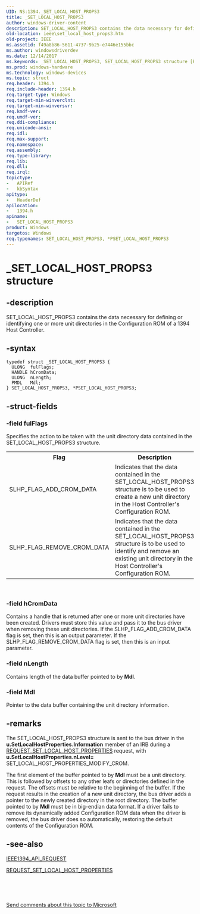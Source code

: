 ```yaml
---
UID: NS:1394._SET_LOCAL_HOST_PROPS3
title: _SET_LOCAL_HOST_PROPS3
author: windows-driver-content
description: SET_LOCAL_HOST_PROPS3 contains the data necessary for defining or identifying one or more unit directories in the Configuration ROM of a 1394 Host Controller.
old-location: ieee\set_local_host_props3.htm
old-project: IEEE
ms.assetid: f49a8b86-5611-4737-9b25-e7446e155bbc
ms.author: windowsdriverdev
ms.date: 12/14/2017
ms.keywords: _SET_LOCAL_HOST_PROPS3, SET_LOCAL_HOST_PROPS3 structure [Buses], SET_LOCAL_HOST_PROPS3, PSET_LOCAL_HOST_PROPS3 structure pointer [Buses], 1394stct_3e1725d2-1109-4762-b64e-05283146250a.xml, PSET_LOCAL_HOST_PROPS3, *PSET_LOCAL_HOST_PROPS3, 1394/PSET_LOCAL_HOST_PROPS3, 1394/SET_LOCAL_HOST_PROPS3, IEEE.set_local_host_props3
ms.prod: windows-hardware
ms.technology: windows-devices
ms.topic: struct
req.header: 1394.h
req.include-header: 1394.h
req.target-type: Windows
req.target-min-winverclnt: 
req.target-min-winversvr: 
req.kmdf-ver: 
req.umdf-ver: 
req.ddi-compliance: 
req.unicode-ansi: 
req.idl: 
req.max-support: 
req.namespace: 
req.assembly: 
req.type-library: 
req.lib: 
req.dll: 
req.irql: 
topictype: 
-	APIRef
-	kbSyntax
apitype: 
-	HeaderDef
apilocation: 
-	1394.h
apiname: 
-	SET_LOCAL_HOST_PROPS3
product: Windows
targetos: Windows
req.typenames: SET_LOCAL_HOST_PROPS3, *PSET_LOCAL_HOST_PROPS3
---
```


# _SET_LOCAL_HOST_PROPS3 structure


## -description


SET_LOCAL_HOST_PROPS3 contains the data necessary for defining or identifying one or more unit directories in the Configuration ROM of a 1394 Host Controller. 


## -syntax


````
typedef struct _SET_LOCAL_HOST_PROPS3 {
  ULONG  fulFlags;
  HANDLE hCromData;
  ULONG  nLength;
  PMDL   Mdl;
} SET_LOCAL_HOST_PROPS3, *PSET_LOCAL_HOST_PROPS3;
````


## -struct-fields




### -field fulFlags

Specifies the action to be taken with the unit directory data contained in the SET_LOCAL_HOST_PROPS3 structure.
<table>
<tr>
<th>Flag</th>
<th>Description</th>
</tr>
<tr>
<td>
SLHP_FLAG_ADD_CROM_DATA

</td>
<td>
Indicates that the data contained in the SET_LOCAL_HOST_PROPS3 structure is to be used to create a new unit directory in the Host Controller's Configuration ROM. 

</td>
</tr>
<tr>
<td>
SLHP_FLAG_REMOVE_CROM_DATA

</td>
<td>
Indicates that the data contained in the SET_LOCAL_HOST_PROPS3 structure is to be used to identify and remove an existing unit directory in the Host Controller's Configuration ROM.  

</td>
</tr>
</table> 


### -field hCromData

Contains a handle that is returned after one or more unit directories have been created. Drivers must store this value and pass it to the bus driver when removing these unit directories. If the SLHP_FLAG_ADD_CROM_DATA flag is set, then this is an output parameter. If the SLHP_FLAG_REMOVE_CROM_DATA flag is set, then this is an input parameter. 


### -field nLength

Contains length of the data buffer pointed to by <b>Mdl</b>.


### -field Mdl

Pointer to the data buffer containing the unit directory information.


## -remarks


The SET_LOCAL_HOST_PROPS3 structure is sent to the bus driver in the <b>u.SetLocalHostProperties.Information</b> member of an IRB during a <a href="https://msdn.microsoft.com/library/windows/hardware/ff537663">REQUEST_SET_LOCAL_HOST_PROPERTIES</a> request, with <b>u.SetLocalHostProperties.nLevel=</b> SET_LOCAL_HOST_PROPERTIES_MODIFY_CROM. 

The first element of the buffer pointed to by <b>Mdl</b> must be a unit directory. This is followed by offsets to any other leafs or directories defined in the request. The offsets must be relative to the beginning of the buffer. If the request results in the creation of a new unit directory, the bus driver adds a pointer to the newly created directory in the root directory. The buffer pointed to by <b>Mdl</b> must be in big-endian data format. If a driver fails to remove its dynamically added Configuration ROM data when the driver is removed, the bus driver does so automatically, restoring the default contents of the Configuration ROM. 



## -see-also

<a href="https://msdn.microsoft.com/library/windows/hardware/ff537204">IEEE1394_API_REQUEST</a>

<a href="https://msdn.microsoft.com/library/windows/hardware/ff537663">REQUEST_SET_LOCAL_HOST_PROPERTIES</a>

 

 

<a href="mailto:wsddocfb@microsoft.com?subject=Documentation%20feedback [IEEE\buses]:%20SET_LOCAL_HOST_PROPS3 structure%20 RELEASE:%20(12/14/2017)&amp;body=%0A%0APRIVACY STATEMENT%0A%0AWe use your feedback to improve the documentation. We don't use your email address for any other purpose, and we'll remove your email address from our system after the issue that you're reporting is fixed. While we're working to fix this issue, we might send you an email message to ask for more info. Later, we might also send you an email message to let you know that we've addressed your feedback.%0A%0AFor more info about Microsoft's privacy policy, see http://privacy.microsoft.com/en-us/default.aspx." title="Send comments about this topic to Microsoft">Send comments about this topic to Microsoft</a>

